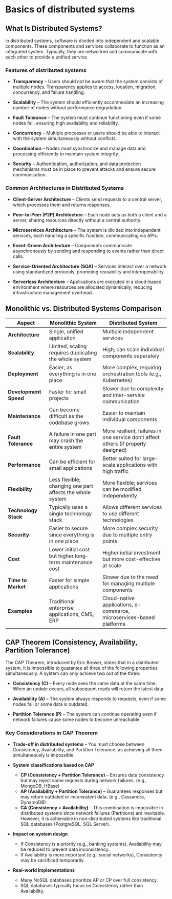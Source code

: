 # Basics of distributed systems

## What Is Distributed Systems?
in distributed systems, software is divided into independent and scalable components. These components and services collaborate to function as an integrated system. Typically, they are networked and communicate with each other to provide a unified service

### Features of distributed systems
- **Transparency** – Users should not be aware that the system consists of multiple nodes. Transparency applies to access, location, migration, concurrency, and failure handling.

- **Scalability** – The system should efficiently accommodate an increasing number of nodes without performance degradation.

- **Fault Tolerance** – The system must continue functioning even if some nodes fail, ensuring high availability and reliability.

- **Concurrency** – Multiple processes or users should be able to interact with the system simultaneously without conflicts.

- **Coordination** – Nodes must synchronize and manage data and processing efficiently to maintain system integrity.

- **Security** – Authentication, authorization, and data protection mechanisms must be in place to prevent attacks and ensure secure communication.

### Common Architectures in Distributed Systems

- **Client-Server Architecture** – Clients send requests to a central server, which processes them and returns responses.

- **Peer-to-Peer (P2P) Architecture** – Each node acts as both a client and a server, sharing resources directly without a central authority.

- **Microservices Architecture** – The system is divided into independent services, each handling a specific function, communicating via APIs.

- **Event-Driven Architecture** – Components communicate asynchronously by sending and responding to events rather than direct calls.

- **Service-Oriented Architecture (SOA)** – Services interact over a network using standardized protocols, promoting reusability and interoperability.

- **Serverless Architecture** – Applications are executed in a cloud-based environment where resources are allocated dynamically, reducing infrastructure management overhead.

## Monolithic vs. Distributed Systems Comparison

| Aspect                | Monolithic System | Distributed System |
|----------------------|------------------|-------------------|
| **Architecture**    | Single, unified application | Multiple independent services |
| **Scalability**     | Limited; scaling requires duplicating the whole system | High; can scale individual components separately |
| **Deployment**      | Easier, as everything is in one place | More complex, requiring orchestration tools (e.g., Kubernetes) |
| **Development Speed** | Faster for small projects | Slower due to complexity and inter-service communication |
| **Maintenance**     | Can become difficult as the codebase grows | Easier to maintain individual components |
| **Fault Tolerance** | A failure in one part may crash the entire system | More resilient, failures in one service don’t affect others (if properly designed) |
| **Performance**     | Can be efficient for small applications | Better suited for large-scale applications with high traffic |
| **Flexibility**     | Less flexible; changing one part affects the whole system | More flexible; services can be modified independently |
| **Technology Stack** | Typically uses a single technology stack | Allows different services to use different technologies |
| **Security**        | Easier to secure since everything is in one place | More complex security due to multiple entry points |
| **Cost**           | Lower initial cost but higher long-term maintenance cost | Higher initial investment but more cost-effective at scale |
| **Time to Market**  | Faster for simple applications | Slower due to the need for managing multiple components |
| **Examples**       | Traditional enterprise applications, CMS, ERP | Cloud-native applications, e-commerce, microservices-based platforms |

## CAP Theorem (Consistency, Availability, Partition Tolerance)
The CAP Theorem, introduced by Eric Brewer, states that in a distributed system, it is impossible to guarantee all three of the following properties simultaneously. A system can only achieve two out of the three:

- **Consistency (C)** – Every node sees the same data at the same time. When an update occurs, all subsequent reads will return the latest data.

- **Availability (A)** – The system always responds to requests, even if some nodes fail or some data is outdated.

- **Partition Tolerance (P)** – The system can continue operating even if network failures cause some nodes to become unreachable.

### Key Considerations in CAP Theorem
- **Trade-off in distributed systems** – You must choose between Consistency, Availability, and Partition Tolerance, as achieving all three simultaneously is impossible.

- **System classifications based on CAP**
    - **CP (Consistency + Partition Tolerance)** – Ensures data consistency but may reject some requests during network failures. (e.g., MongoDB, HBase)
    - **AP (Availability + Partition Tolerance)** – Guarantees responses but may return outdated or inconsistent data. (e.g., Cassandra, DynamoDB)
    - **CA (Consistency + Availability)** – This combination is impossible in distributed systems since network failures (Partitions) are inevitable. However, it is achievable in non-distributed systems like traditional SQL databases (PostgreSQL, SQL Server).

- **Impact on system design**
  - If Consistency is a priority (e.g., banking systems), Availability may be reduced to prevent data inconsistency.
  - If Availability is more important (e.g., social networks), Consistency may be sacrificed temporarily.

- **Real-world implementations**
    - Many NoSQL databases prioritize AP or CP over full consistency.
    - SQL databases typically focus on Consistency rather than Availability.




